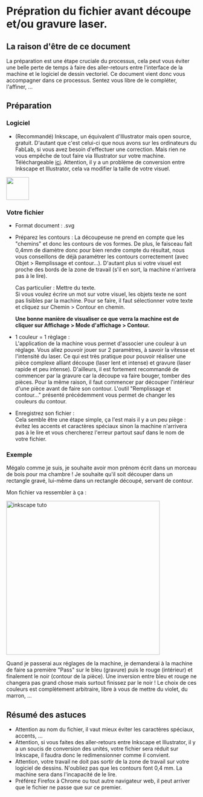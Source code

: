 # Prépration du fichier avant découpe et/ou gravure laser.

## La raison d'être de ce document

La préparation est une étape cruciale du processus, cela peut vous éviter une belle perte de temps à faire des aller-retours entre l'interface de la machine et le logiciel de dessin vectoriel. Ce document vient donc vous accompagner dans ce processus. Sentez vous libre de le compléter, l'affiner, ...

## Préparation

### Logiciel

- (Recommandé) Inkscape, un équivalent d'Illustrator mais open source, gratuit. D'autant que c'est celui-ci que nous avons sur les ordinateurs du FabLab, si vous avez besoin d'effectuer une correction. Mais rien ne vous empêche de tout faire via Illustrator sur votre machine. Téléchargeable [ici](https://inkscape.org/fr/). Attention, il y a un problème de conversion entre Inkscape et Illustrator, cela va modifier la taille de votre visuel.

<img src="https://upload.wikimedia.org/wikipedia/commons/thumb/0/0d/Inkscape_Logo.svg/1024px-Inkscape_Logo.svg.png" width="60">

### Votre fichier

- Format document : .svg

- Préparez les contours : 
La découpeuse ne prend en compte que les "chemins" et donc les contours de vos formes. De plus, le faisceau fait 0,4mm de diamètre donc pour bien rendre compte du résultat, nous vous conseillons de déjà paramétrer les contours correctement (avec Objet > Remplissage et contour...). D'autant plus si votre visuel est proche des bords de la zone de travail (s'il en sort, la machine n'arrivera pas à le lire).

  Cas particulier : Mettre du texte.  
Si vous voulez écrire un mot sur votre visuel, les objets texte ne sont pas lisibles par la machine. Pour se faire, il faut sélectionner votre texte et cliquez sur Chemin > Contour en chemin.

  **Une bonne manière de visualiser ce que verra la machine est de cliquer sur Affichage > Mode d'affichage > Contour.**

- 1 couleur = 1 règlage :   
L'application de la machine vous permet d'associer une couleur à un réglage. Vous allez pouvoir jouer sur 2 paramètres, à savoir la vitesse et l'intensité du laser. Ce qui est très pratique pour pouvoir réaliser une pièce complexe alliant découpe (laser lent et intense) et gravure (laser rapide et peu intense). D'ailleurs, il est fortement recommandé de commencer par la gravure car la découpe va faire bouger, tomber des pièces. Pour la même raison, il faut commencer par découper l'intérieur d'une pièce avant de faire son contour. L'outil "Remplissage et contour..." présenté précédemment vous permet de changer les couleurs du contour.
 
- Enregistrez son fichier :  
Cela semble être une étape simple, ça l'est mais il y a un peu piège : évitez les accents et caractères spéciaux sinon la machine n'arrivera pas à le lire et vous chercherez l'erreur partout sauf dans le nom de votre fichier.  

### Exemple

Mégalo comme je suis, je souhaite avoir mon prénom écrit dans un morceau de bois pour ma chambre ! Je souhaite qu'il soit découper dans un rectangle gravé, lui-même dans un rectangle découpé, servant de contour.

Mon fichier va ressembler à ça :

<img width="406" alt="inkscape tuto" src="https://user-images.githubusercontent.com/7775797/29928349-0a738878-8e69-11e7-85aa-5a4bbd788667.png">

Quand je passerai aux réglages de la machine, je demanderai à la machine de faire sa première "Pass" sur le bleu (gravure) puis le rouge (intérieur) et finalement le noir (contour de la pièce). Une inversion entre bleu et rouge ne changera pas grand chose mais surtout finissez par le noir ! Le choix de ces couleurs est complètement arbitraire, libre à vous de mettre du violet, du marron, ...


## Résumé des astuces

- Attention au nom du fichier, il vaut mieux éviter les caractères spéciaux, accents, ...
- Attention, si vous faites des aller-retours entre Inkscape et Illustrator, il y a un soucis de conversion des unités, votre fichier sera réduit sur Inkscape, il faudra donc le redimensionner comme il convient.
- Attention, votre travail ne doit pas sortir de la zone de travail sur votre logiciel de dessins. N'oubliez pas que les contours font 0,4 mm. La machine sera dans l'incapacité de le lire.
- Préférez Firefox à Chrome ou tout autre navigateur web, il peut arriver que le fichier ne passe que sur ce premier.
